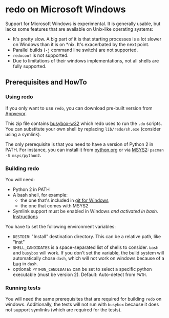 # redo on Microsoft Windows

Support for Microsoft Windows is experimental.
It is generally usable, but lacks some features that are available on Unix-like
operating systems:

- It's pretty slow. A big part of it is that starting processes is a lot slower
  on Windows than it is on *nix.
  It's exacerbated by the next point.
- Parallel builds (`-j` command line switch) are not supported.
- `redoconf` is not supported.
- Due to limitations of their windows implementations, not all shells are fully
  supported.

## Prerequisites and HowTo

### Using redo

If you only want to use `redo`, you can download pre-built version from 
[Appveyor](https://ci.appveyor.com/api/projects/Gei0r/redo/artifacts/inst%2FBuilt%20files%20for%20windows.zip?job=Image:%20Visual%20Studio%202017).

This zip file contains [busybox-w32](https://frippery.org/busybox/) which redo
uses to run the `.do` scripts.
You can substitute your own shell by replacing `lib/redo/sh.exe` (consider
using a symlink).

The only prerequisite is that you need to have a version of Python 2 in PATH.
For instance, you can install it from
[python.org](https://www.python.org/downloads/windows/)
or via [MSYS2](https://www.msys2.org/): `pacman -S msys/python2`.

### Building redo

You will need:
- Python 2 in PATH
- A bash shell, for example:
  - the one that's included in 
    [git for Windows](https://git-scm.com/download/win)
  - the one that comes with MSYS2
- Symlink support must be enabled in Windows *and activated in bash*.
  [Instructions](https://www.joshkel.com/2018/01/18/symlinks-in-windows/)
  
You have to set the following environment variables:
- `DESTDIR`: "Install" destination directory. This can be a relative path, like
  "inst"
- `SHELL_CANDIDATES` is a space-separated list of shells to consider.
  `bash` and `busybox` will work. If you don't set the variable, the build
  system will automatically chose `dash`, which will not work on windows
  because of a [bug](https://github.com/msys2/MSYS2-packages/issues/1635) in
  `dash`.
- optional: `PYTHON_CANDIDATES` can be set to select a specific python
  executable (must be version 2). Default: Auto-detect from `PATH`.

### Running tests

You will need the same prerequisites that are required for building `redo` on
windows. 
Additionally, the tests will not run with `busybox` because it does not support
symlinks (which are required for the tests).
